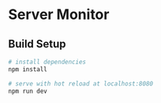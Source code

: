 # Server Monitor

## Build Setup

``` bash
# install dependencies
npm install

# serve with hot reload at localhost:8080
npm run dev

```
